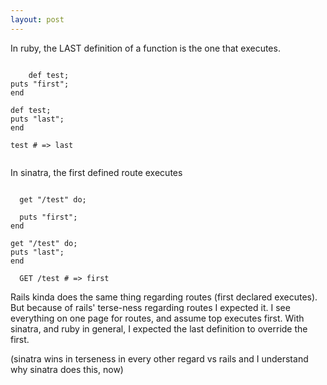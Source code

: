 ```yaml
---
layout: post
---
```

In ruby, the LAST definition of a function is the one that executes.

<p>
  <code>
    def test;<br />puts "first";<br />end <br /><br />def test;<br />puts "last";<br />end <br /><br />test # =&gt; last
  </code>
</p>

In sinatra, the first defined route executes

<p>
<code>
  get "/test" do;<br />
  <span style="font-family: monospace;">puts "first";<br />end <br /><br />get "/test" do;<br />puts "last";<br />end <br /></span>
  <span style="font-family: monospace;">GET /test # =&gt; first</span>
</code>
</p>

Rails kinda does the same thing regarding routes (first declared executes). But because of rails' terse-ness regarding routes I expected it. I see everything on one page for routes, and assume top executes first. With sinatra, and ruby in general, I expected the last definition to override the first.

(sinatra wins in terseness in every other regard vs rails and I understand why sinatra does this, now)
